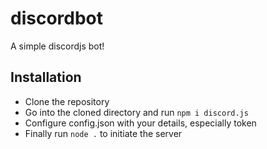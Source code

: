 # discordbot
A simple discordjs bot!

## Installation
- Clone the repository
- Go into the cloned directory and run `npm i discord.js`
- Configure config.json with your details, especially token
- Finally run `node .` to initiate the server
